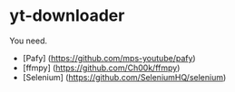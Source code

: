 # yt-downloader
You need.
- [Pafy] (https://github.com/mps-youtube/pafy)
- [ffmpy] (https://github.com/Ch00k/ffmpy)
- [Selenium] (https://github.com/SeleniumHQ/selenium)
